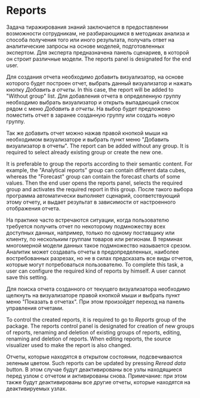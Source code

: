 # Reports

Задача тиражирования знаний заключается в предоставлении возможности сотрудникам, не разбирающимся в методиках анализа и способа получения того или иного результата, получать ответ на аналитические запросы на основе моделей, подготовленных экспертом. Для эксперта предназначена панель сценариев, в которой он строит различные модели. The reports panel is designated for the end user.

Для создания отчета необходимо добавить визуализатор, на основе которого будет построен отчет, выбрать данный визуализатор и нажать кнопку *Добавить в отчеты*. In this case, the report will be added to "Without group" list. Для добавления отчета в определенную группу необходимо выбрать визуализатор и открыть выпадающий список рядом с меню *Добавить в отчеты*. На выбор будет предложено поместить отчет в заранее созданную группу или создать новую группу.

Так же добавить отчет можно нажав правой кнопкой мыши на необходимом визуализаторе и выбрать пункт меню "Добавить визуализатор в отчеты". The report can be added without any group. It is required to select already existing group or create the new one.

It is preferable to group the reports according to their semantic content. For example, the "Analytical reports" group can contain different data cubes, whereas the "Forecast" group can contain the forecast charts of some values. Then the end user opens the reports panel, selects the required group and activates the required report in this group. После такого выбора программа автоматически выполняет сценарий, соответствующий этому отчету, и выдает результат в зависимости от настроенного отображения отчета.

На практике часто встречаются ситуации, когда пользователю требуется получить отчет по некоторому подмножеству всех доступных данных, например, только по одному поставщику или клиенту, по нескольким группам товаров или регионам. В терминах многомерной модели данных такое подмножество называется срезом. Аналитик может создавать отчеты в предопределенных, наиболее востребованных разрезах, но не в силах предсказать все виды отчетов, которые могут потребоваться пользователю. To complete this task, a user can configure the required kind of reports by himself. A user cannot save this setting.

Для поиска отчета созданного от текущего визуализатора необходимо щелкнуть на визуализаторе правой кнопкой мыши и выбрать пункт меню "Показать в отчетах". При этом произойдет переход на панель управления отчетами.

To control the created reports, it is required to go to *Reports* group of the package. The reports control panel is designated for creation of new groups of reports, renaming and deletion of existing groups of reports, editing, renaming and deletion of reports. When editing reports, the source visualizer used to make the report is also changed.

Отчеты, которые находятся в открытом состоянии, подсвечиваются зеленым цветом. Such reports can be updated by pressing *Reread data* button. В этом случае будут деактивированы все узлы находящиеся перед узлом с отчетом и активированы снова. Примечание: при этом также будут деактивированы все другие отчеты, которые находятся на деактивируемых узлах.
